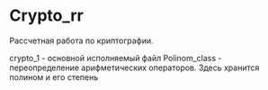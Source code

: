 # Crypto_rr
Рассчетная работа по криптографии.

crypto_1 - основной исполняемый файл 
Polinom_class - переопределение арифметических операторов. Здесь хранится полином и его степень
